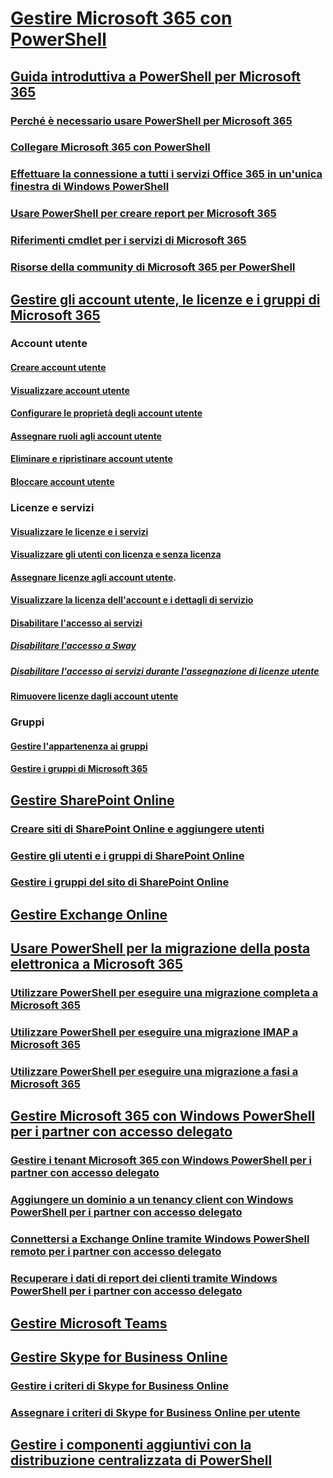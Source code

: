 
# [Gestire Microsoft 365 con PowerShell](manage-office-365-with-office-365-powershell.md)
## [Guida introduttiva a PowerShell per Microsoft 365](getting-started-with-office-365-powershell.md)
### [Perché è necessario usare PowerShell per Microsoft 365](why-you-need-to-use-office-365-powershell.md)
### [Collegare Microsoft 365 con PowerShell](connect-to-office-365-powershell.md)
### [Effettuare la connessione a tutti i servizi Office 365 in un'unica finestra di Windows PowerShell](connect-to-all-office-365-services-in-a-single-windows-powershell-window.md)
### [Usare PowerShell per creare report per Microsoft 365](use-windows-powershell-to-create-reports-in-office-365.md)
### [Riferimenti cmdlet per i servizi di Microsoft 365](cmdlet-references-for-office-365-services.md)
### [Risorse della community di Microsoft 365 per PowerShell](office-365-powershell-community-resources.md)

## [Gestire gli account utente, le licenze e i gruppi di Microsoft 365](manage-user-accounts-and-licenses-with-office-365-powershell.md)

### Account utente
#### [Creare account utente](create-user-accounts-with-office-365-powershell.md)
#### [Visualizzare account utente](view-user-accounts-with-office-365-powershell.md)
#### [Configurare le proprietà degli account utente](configure-user-account-properties-with-office-365-powershell.md)
#### [Assegnare ruoli agli account utente](assign-roles-to-user-accounts-with-office-365-powershell.md)
#### [Eliminare e ripristinare account utente](delete-and-restore-user-accounts-with-office-365-powershell.md)
#### [Bloccare account utente](block-user-accounts-with-office-365-powershell.md)

### Licenze e servizi
#### [Visualizzare le licenze e i servizi](view-licenses-and-services-with-office-365-powershell.md)
#### [Visualizzare gli utenti con licenza e senza licenza](view-licensed-and-unlicensed-users-with-office-365-powershell.md)
#### [Assegnare licenze agli account utente](assign-licenses-to-user-accounts-with-office-365-powershell.md).
#### [Visualizzare la licenza dell'account e i dettagli di servizio](view-account-license-and-service-details-with-office-365-powershell.md)
#### [Disabilitare l'accesso ai servizi](disable-access-to-services-with-office-365-powershell.md)
##### [Disabilitare l'accesso a Sway](disable-access-to-sway-with-office-365-powershell.md)
##### [Disabilitare l'accesso ai servizi durante l'assegnazione di licenze utente](disable-access-to-services-while-assigning-user-licenses.md)
#### [Rimuovere licenze dagli account utente](remove-licenses-from-user-accounts-with-office-365-powershell.md)

### Gruppi
#### [Gestire l'appartenenza ai gruppi](maintain-group-membership-with-office-365-powershell.md)
#### [Gestire i gruppi di Microsoft 365](manage-office-365-groups-with-powershell.md)

## [Gestire SharePoint Online](manage-sharepoint-online-with-office-365-powershell.md)
### [Creare siti di SharePoint Online e aggiungere utenti](create-sharepoint-sites-and-add-users-with-powershell.md)
### [Gestire gli utenti e i gruppi di SharePoint Online](manage-sharepoint-users-and-groups-with-powershell.md)
### [Gestire i gruppi del sito di SharePoint Online](manage-sharepoint-site-groups-with-powershell.md)
## [Gestire Exchange Online](https://docs.microsoft.com/powershell/exchange/connect-to-exchange-online-powershell)
## [Usare PowerShell per la migrazione della posta elettronica a Microsoft 365](use-powershell-for-email-migration-to-office-365.md)
### [Utilizzare PowerShell per eseguire una migrazione completa a Microsoft 365](use-powershell-to-perform-a-cutover-migration-to-office-365.md)
### [Utilizzare PowerShell per eseguire una migrazione IMAP a Microsoft 365](use-powershell-to-perform-an-imap-migration-to-office-365.md)
### [Utilizzare PowerShell per eseguire una migrazione a fasi a Microsoft 365](use-powershell-to-perform-a-staged-migration-to-office-365.md)
## [Gestire Microsoft 365 con Windows PowerShell per i partner con accesso delegato](manage-office-365-with-windows-powershell-for-delegated-access-permissions-dap-p.md)
### [Gestire i tenant Microsoft 365 con Windows PowerShell per i partner con accesso delegato](manage-office-365-tenants-with-windows-powershell-for-delegated-access-permissio.md)
### [Aggiungere un dominio a un tenancy client con Windows PowerShell per i partner con accesso delegato](add-a-domain-to-a-client-tenancy-with-windows-powershell-for-delegated-access-pe.md)
### [Connettersi a Exchange Online tramite Windows PowerShell remoto per i partner con accesso delegato](connect-to-exchange-online-tenants-with-remote-windows-powershell-for-delegated.md)
### [Recuperare i dati di report dei clienti tramite Windows PowerShell per i partner con accesso delegato](retrieve-customer-tenant-reporting-data-with-windows-powershell-for-delegated-ac.md)
## [Gestire Microsoft Teams](https://docs.microsoft.com/microsoftteams/teams-powershell-install)
## [Gestire Skype for Business Online](manage-skype-for-business-online-with-office-365-powershell.md)
### [Gestire i criteri di Skype for Business Online](manage-skype-for-business-online-policies-with-office-365-powershell.md)
### [Assegnare i criteri di Skype for Business Online per utente](assign-per-user-skype-for-business-online-policies-with-office-365-powershell.md)
## [Gestire i componenti aggiuntivi con la distribuzione centralizzata di PowerShell](use-the-centralized-deployment-powershell-cmdlets-to-manage-add-ins.md)